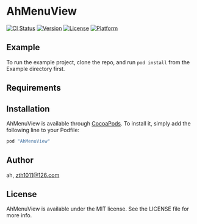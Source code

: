 # AhMenuView

[![CI Status](http://img.shields.io/travis/ah/AhMenuView.svg?style=flat)](https://travis-ci.org/ah/AhMenuView)
[![Version](https://img.shields.io/cocoapods/v/AhMenuView.svg?style=flat)](http://cocoapods.org/pods/AhMenuView)
[![License](https://img.shields.io/cocoapods/l/AhMenuView.svg?style=flat)](http://cocoapods.org/pods/AhMenuView)
[![Platform](https://img.shields.io/cocoapods/p/AhMenuView.svg?style=flat)](http://cocoapods.org/pods/AhMenuView)

## Example

To run the example project, clone the repo, and run `pod install` from the Example directory first.

## Requirements

## Installation

AhMenuView is available through [CocoaPods](http://cocoapods.org). To install
it, simply add the following line to your Podfile:

```ruby
pod "AhMenuView"
```

## Author

ah, zth1011@126.com

## License

AhMenuView is available under the MIT license. See the LICENSE file for more info.
